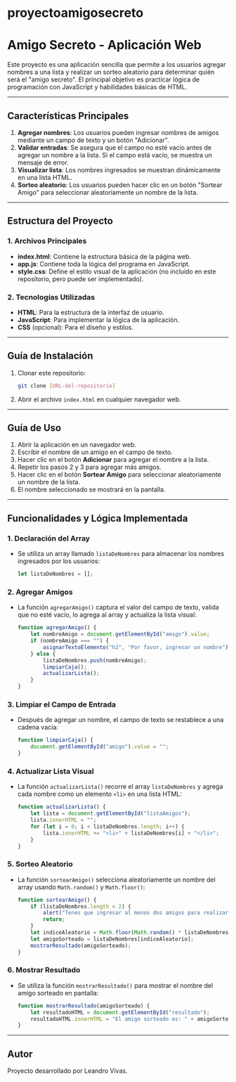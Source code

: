 # proyectoamigosecreto
# Amigo Secreto - Aplicación Web

Este proyecto es una aplicación sencilla que permite a los usuarios agregar nombres a una lista y realizar un sorteo aleatorio para determinar quién será el "amigo secreto". El principal objetivo es practicar lógica de programación con JavaScript y habilidades básicas de HTML.

---

## Características Principales

1. **Agregar nombres**: Los usuarios pueden ingresar nombres de amigos mediante un campo de texto y un botón "Adicionar".
2. **Validar entradas**: Se asegura que el campo no esté vacío antes de agregar un nombre a la lista. Si el campo está vacío, se muestra un mensaje de error.
3. **Visualizar lista**: Los nombres ingresados se muestran dinámicamente en una lista HTML.
4. **Sorteo aleatorio**: Los usuarios pueden hacer clic en un botón "Sortear Amigo" para seleccionar aleatoriamente un nombre de la lista.

---

## Estructura del Proyecto

### **1. Archivos Principales**

- **index.html**: Contiene la estructura básica de la página web.
- **app.js**: Contiene toda la lógica del programa en JavaScript.
- **style.css**: Define el estilo visual de la aplicación (no incluido en este repositorio, pero puede ser implementado).

### **2. Tecnologías Utilizadas**

- **HTML**: Para la estructura de la interfaz de usuario.
- **JavaScript**: Para implementar la lógica de la aplicación.
- **CSS** (opcional): Para el diseño y estilos.

---

## Guía de Instalación

1. Clonar este repositorio:
   ```bash
   git clone [URL-del-repositorio]
   ```
2. Abrir el archivo `index.html` en cualquier navegador web.

---

## Guía de Uso

1. Abrir la aplicación en un navegador web.
2. Escribir el nombre de un amigo en el campo de texto.
3. Hacer clic en el botón **Adicionar** para agregar el nombre a la lista.
4. Repetir los pasos 2 y 3 para agregar más amigos.
5. Hacer clic en el botón **Sortear Amigo** para seleccionar aleatoriamente un nombre de la lista.
6. El nombre seleccionado se mostrará en la pantalla.

---

## Funcionalidades y Lógica Implementada

### **1. Declaración del Array**

- Se utiliza un array llamado `listaDeNombres` para almacenar los nombres ingresados por los usuarios:
  ```javascript
  let listaDeNombres = [];
  ```

### **2. Agregar Amigos**

- La función `agregarAmigo()` captura el valor del campo de texto, valida que no esté vacío, lo agrega al array y actualiza la lista visual:
  ```javascript
  function agregarAmigo() {
      let nombreAmigo = document.getElementById("amigo").value;
      if (nombreAmigo === "") {
          asignarTextoElemento("h2", "Por favor, ingresar un nombre");
      } else {
          listaDeNombres.push(nombreAmigo);
          limpiarCaja();
          actualizarLista();
      }
  }
  ```

### **3. Limpiar el Campo de Entrada**

- Después de agregar un nombre, el campo de texto se restablece a una cadena vacía:
  ```javascript
  function limpiarCaja() {
      document.getElementById("amigo").value = "";
  }
  ```

### **4. Actualizar Lista Visual**

- La función `actualizarLista()` recorre el array `listaDeNombres` y agrega cada nombre como un elemento `<li>` en una lista HTML:
  ```javascript
  function actualizarLista() {
      let lista = document.getElementById("listaAmigos");
      lista.innerHTML = "";
      for (let i = 0; i < listaDeNombres.length; i++) {
          lista.innerHTML += "<li>" + listaDeNombres[i] + "</li>";
      }
  }
  ```

### **5. Sorteo Aleatorio**

- La función `sortearAmigo()` selecciona aleatoriamente un nombre del array usando `Math.random()` y `Math.floor()`:
  ```javascript
  function sortearAmigo() {
      if (listaDeNombres.length < 2) {
          alert("Tenes que ingresar al menos dos amigos para realizar el sorteo.");
          return;
      }
      let indiceAleatorio = Math.floor(Math.random() * listaDeNombres.length);
      let amigoSorteado = listaDeNombres[indiceAleatorio];
      mostrarResultado(amigoSorteado);
  }
  ```

### **6. Mostrar Resultado**

- Se utiliza la función `mostrarResultado()` para mostrar el nombre del amigo sorteado en pantalla:
  ```javascript
  function mostrarResultado(amigoSorteado) {
      let resultadoHTML = document.getElementById("resultado");
      resultadoHTML.innerHTML = "El amigo sorteado es: " + amigoSorteado;
  }
  ```

---

## Autor

Proyecto desarrollado por Leandro Vivas.

